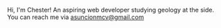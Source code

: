 Hi, I'm Chester! An aspiring web developer studying geology at the side. <br>
You can reach me via asuncionmcv@gmail.com

